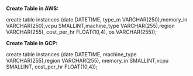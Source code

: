 **Create Table in AWS:**

create table instances (date DATETIME, type_m VARCHAR(250),memory_in VARCHAR(250),vcpu SMALLINT,machine_type VARCHAR(255),region VARCHAR(255), cost_per_hr FLOAT(10,4), os VARCHAR(255));

**Create Table in GCP:**

create table instances (date DATETIME, machine_type VARCHAR(255),region VARCHAR(255), memory_in SMALLINT,vcpu SMALLINT, cost_per_hr FLOAT(10,4));